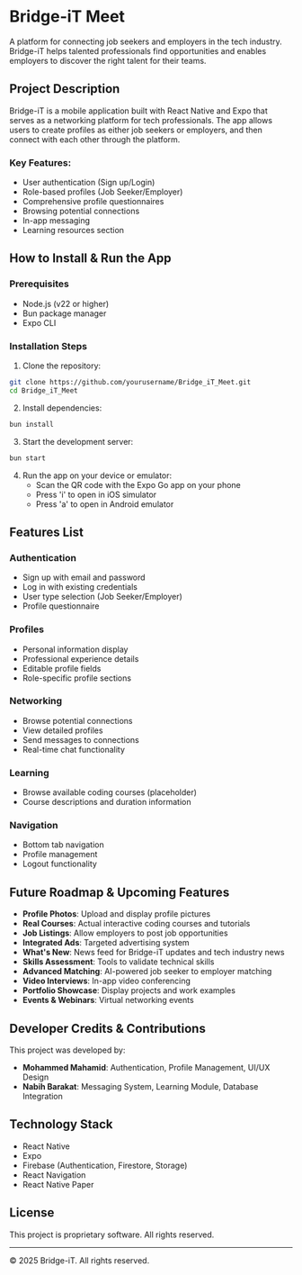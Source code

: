 # Bridge-iT Meet

A platform for connecting job seekers and employers in the tech industry. Bridge-iT helps talented professionals find opportunities and enables employers to discover the right talent for their teams.

## Project Description

Bridge-iT is a mobile application built with React Native and Expo that serves as a networking platform for tech professionals. The app allows users to create profiles as either job seekers or employers, and then connect with each other through the platform.

### Key Features:
- User authentication (Sign up/Login)
- Role-based profiles (Job Seeker/Employer)
- Comprehensive profile questionnaires
- Browsing potential connections
- In-app messaging
- Learning resources section

## How to Install & Run the App

### Prerequisites
- Node.js (v22 or higher)
- Bun package manager
- Expo CLI

### Installation Steps

1. Clone the repository:
```bash
git clone https://github.com/yourusername/Bridge_iT_Meet.git
cd Bridge_iT_Meet
```

2. Install dependencies:
```bash
bun install
```

3. Start the development server:
```bash
bun start
```

4. Run the app on your device or emulator:
   - Scan the QR code with the Expo Go app on your phone
   - Press 'i' to open in iOS simulator
   - Press 'a' to open in Android emulator

## Features List

### Authentication
- Sign up with email and password
- Log in with existing credentials
- User type selection (Job Seeker/Employer)
- Profile questionnaire

### Profiles
- Personal information display
- Professional experience details
- Editable profile fields
- Role-specific profile sections

### Networking
- Browse potential connections
- View detailed profiles
- Send messages to connections
- Real-time chat functionality

### Learning
- Browse available coding courses (placeholder)
- Course descriptions and duration information

### Navigation
- Bottom tab navigation
- Profile management
- Logout functionality

## Future Roadmap & Upcoming Features

- **Profile Photos**: Upload and display profile pictures
- **Real Courses**: Actual interactive coding courses and tutorials
- **Job Listings**: Allow employers to post job opportunities
- **Integrated Ads**: Targeted advertising system
- **What's New**: News feed for Bridge-iT updates and tech industry news
- **Skills Assessment**: Tools to validate technical skills
- **Advanced Matching**: AI-powered job seeker to employer matching
- **Video Interviews**: In-app video conferencing
- **Portfolio Showcase**: Display projects and work examples
- **Events & Webinars**: Virtual networking events

## Developer Credits & Contributions

This project was developed by:

- **Mohammed Mahamid**: Authentication, Profile Management, UI/UX Design
- **Nabih Barakat**: Messaging System, Learning Module, Database Integration

## Technology Stack

- React Native
- Expo
- Firebase (Authentication, Firestore, Storage)
- React Navigation
- React Native Paper

## License

This project is proprietary software. All rights reserved.

---

© 2025 Bridge-iT. All rights reserved.
